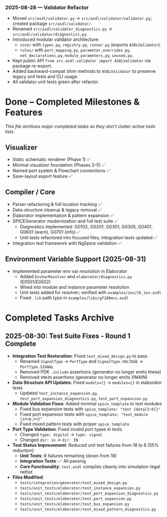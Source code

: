 ### 2025-08-28 — Validator Refactor
- Moved `src/asdl/validator.py` → `src/asdl/validator/validator.py`; created package `src/asdl/validator/`.
- Renamed `src/asdl/validator_diagnostics.py` → `src/asdl/validator/diagnostics.py`.
- Introduced modular validator architecture:
  - `core/` with `types.py`, `registry.py`, `runner.py` (exports `ASDLValidator`).
  - `rules/` with `port_mapping.py`, `parameter_overrides.py`, `net_declarations.py`, `module_parameters.py`, `unused.py`.
- Kept public API `from src.asdl.validator import ASDLValidator` via package re-export.
- Added backward-compat shim methods to `ASDLValidator` to preserve legacy unit tests and CLI usage.
- All validator unit tests green after refactor.

# Done – Completed Milestones & Features

_This file archives major completed tasks so they don't clutter active todo lists._

## Visualizer
- Static schematic renderer (Phase 1) ✅
- Minimal visualizer foundation (Phases 2–5) ✅
- Named port system & Flowchart connections ✅
- Save-layout export feature ✅

## Compiler / Core
- Parser refactoring & full location tracking ✅
- Data-structure cleanup & legacy removal ✅
- Elaborator implementation & pattern expansion ✅
- SPICEGenerator modernization and full test suite ✅
  - Diagnostics implemented: G0102, G0201, G0301, G0305, G0401, G0601 (warn), G0701 (info) ✅
  - Unit tests refactored into focused files; integration tests updated ✅
- Integration test framework with NgSpice validation ✅

## Environment Variable Support (2025-08-31)
- Implemented parameter env var resolution in Elaborator
  - Added `EnvVarResolver` and `elaborator/diagnostics.py` (E0501/E0502)
  - Wired into module and instance parameter resolution
  - Unit tests added for resolver; verified with `examples/inv/tb_inv.asdl`
  - Fixed `.lib` path typo in `examples/libs/gf180mcu.asdl`

# Completed Tasks Archive

## 2025-08-30: Test Suite Fixes - Round 1 Complete
- **Integration Test Restoration**: Fixed `test_mixed_design.py` to pass
  - Renamed `SignalType` → `PortType` and `SignalType.VOLTAGE` → `PortType.SIGNAL`
  - Removed PDK `.include` assertions (generator no longer emits these)
  - Removed `XMAIN` assertions (generator no longer emits XMAIN)
- **Data Structure API Updates**: Fixed `models={}` → `modules={}` in elaborator tests
  - Updated `test_instance_expansion.py`, `test_port_expansion_diagnostics.py`, `test_port_expansion.py`
- **Module Validation Fixes**: Added minimal `spice_template` to test modules
  - Fixed bus expansion tests with `spice_template: "test {data[3:0]}"`
  - Fixed port expansion tests with `spice_template: "test_module {in<p,n>}"`
  - Fixed mixed pattern tests with proper `spice_template`
- **Port Type Validation**: Fixed invalid port types in tests
  - Changed `type: digital` → `type: signal`
  - Changed `dir: in` → `dir: IN`
- **Test Status Improvement**: Reduced unit test failures from 18 to 8 (55% reduction)
  - **Unit Tests**: 8 failures remaining (down from 18)
  - **Integration Tests**: ✅ All passing
  - **Core Functionality**: `test.asdl` compiles cleanly into simulation-legal netlist
- **Files Modified**: 
  - `tests/integration/generator/test_mixed_design.py`
  - `tests/unit_tests/elaborator/test_instance_expansion.py`
  - `tests/unit_tests/elaborator/test_port_expansion_diagnostics.py`
  - `tests/unit_tests/elaborator/test_port_expansion.py`
  - `tests/unit_tests/elaborator/test_bus_expansion.py`
  - `tests/unit_tests/elaborator/test_mixed_pattern_diagnostics.py`

